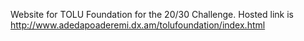 Website for TOLU Foundation for the 20/30 Challenge. Hosted link is http://www.adedapoaderemi.dx.am/tolufoundation/index.html